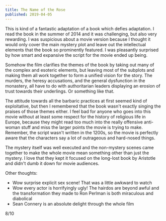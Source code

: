 ```yaml
---
title: The Name of the Rose
published: 2019-04-05
---
```


This is kind of a fantastic adaptation of a book which defies adaptation. I read the book in the summer of 2014 and it was challenging, but also very rewarding. I was suspicious about a movie version because I thought it would only cover the main mystery plot and leave out the intellectual elements that the book so prominently featured. I was pleasantly surprised by how smart and expansive the script for the movie ended up being.

Somehow the film clarifies the themes of the book by taking out many of the complex and esoteric elements, but leaving most of the subplots and making them all work together to form a unified vision for the story. The murders, the heresy accusations, and the general dysfunction in the monastery, all have to do with authoritarian leaders displaying an erosion of trust towards their underlings. Or something like that.

The attitude towards all the barbaric practices at first seemed kind of exploitative, but then I remembered that the book wasn't exactly singing the praises of those themes either. I feel bad for anyone who goes into this movie without at least some respect for the history of religious life in Europe, because they might read too much into the really offensive anti-woman stuff and miss the larger points the movie is trying to make. Remember, the script wasn't written in the 1200s, so the movie is perfectly aware that the characters say a lot of outrageous and hard-nosed things.

The mystery itself was well executed and the non-mystery scenes came together to make the whole movie mean something other than just the mystery. I love that they kept it focused on the long-lost book by Aristotle and didn't dumb it down for movie audiences.

Other thoughts:
- Wow surprise explicit sex scene! That was a little awkward to watch
- Wow every actor is horrifyingly ugly! The hairdos are beyond awful and the transformation they made to Ron Perlman is both miraculous and diabolical
- Sean Connery is an absolute delight through the whole film

8/10
